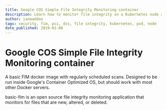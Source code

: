 ```yaml
---
title: Google COS Simple File Integrity Monitoring container
description: Learn how to monitor file integrity on a Kubernetes node and all its pods.
author: ianmaddox
tags: security, fim, pci, dss, file integrity, kubernetes, pod, node
date_published: 2019-01-08
---
```

Google COS Simple File Integrity Monitoring container
======================

A basic FIM docker image with regularly scheduled scans.
Designed to be run inside Google's Container Optimized OS,
but should work with most other Docker servers.

basic-fim is an open source file integrity monitoring application that monitors for files that are new, altered, or deleted.
